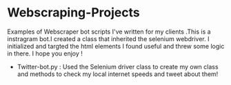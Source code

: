 # Webscraping-Projects
Examples of Webscraper bot scripts I've written for my clients
.This is a instragram bot.I created a class that inherited the selenium webdriver. I initialized and targted the html elements I found useful and threw some logic in
there. I hope you enjoy !
* Twitter-bot.py : Used the Selenium driver class to create my own class and methods to check my local internet speeds and tweet about them!
